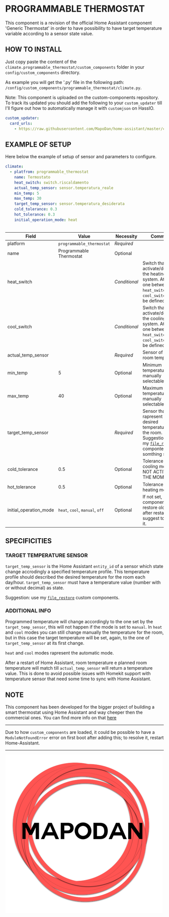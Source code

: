 # PROGRAMMABLE THERMOSTAT
This component is a revision of the official Home Assistant component 'Generic Thermostat' in order to have possibility to have target temperature variable according to a sensor state value.

## HOW TO INSTALL
Just copy paste the content of the `climate.programmable_thermostat/custom_components` folder in your `config/custom_components` directory.

As example you will get the '.py' file in the following path: `/config/custom_components/programmable_thermostat/climate.py`.

Note: This component is uploaded on the custom-components repository. To track its updated you should add the following to your `custom_updater` till I'll figure out how to automatically manage it with `customjson` on HassIO.

```yaml
custom_updater:
  card_urls:
    - https://raw.githubusercontent.com/MapoDan/home-assistant/master/custom_components/custom_components.json
```

## EXAMPLE OF SETUP
Here below the example of setup of sensor and parameters to configure.

```yaml
climate:
  - platfrom: programmable_thermostat
    name: Termostato
    heat_switch: switch.riscaldamento
    actual_temp_sensor: sensor.temperatura_reale
    min_temp: 5
    max_temp: 30
    target_temp_sensor: sensor.temperatura_desiderata
    cold_tolerance: 0.3
    hot_tolerance: 0.3
    initial_operation_mode: heat
    
```

Field | Value | Necessity | Comments
--- | --- | --- | ---
platform | `programmable_thermostat` | *Required* |
name| Programmable Thermostat | Optional |
heat_switch |  | *Conditional* | Switch that will activate/deactivate the heating system. At least one between `heat_switch` and `cool_switch` has to be defined.
cool_switch |  | *Conditional* | Switch that will activate/deactivate the cooling system. At least one between `heat_switch` and `cool_switch` has to be defined.
actual_temp_sensor |  | *Required* | Sensor of actual room temperature.
min_temp | 5 | Optional | Minimum temperature manually selectable.
max_temp | 40 | Optional | Maximum temperature manually selectable.
target_temp_sensor |  | *Required* | Sensor that rapresent the desired temperature for the room. Suggestion: use my [`file_restore`][1] compontent or somthing similar.
cold_tolerance | 0.5 | Optional | Tolerance for cooling mode. NOT ACTIVE AT THE MOMENT.
hot_tolerance | 0.5 | Optional | Tolerance for heating mode.
initial_operation_mode | `heat`, `cool`, `manual`, `off` | Optional | If not set, components will restore old state after restart. I suggest to not use it.

## SPECIFICITIES
### TARGET TEMPERATURE SENSOR
`target_temp_sensor` is the Home Assistant `entity_id` of a sensor which state change accrodingly a specified temperature profile. This temperature profile should described the desired temperature for the room each day/hour.
`target_temp_sensor` must have a temperature value (number with or without decimal) as state.

Suggestion: use my [`file_restore`][1] custom components.

### ADDITIONAL INFO
Programmed temperature will change accordingly to the one set by the `target_temp_sensor`, this will not happen if the mode is set to `manual`.
In `heat` and `cool` modes you can still change manually the temperature for the room, but in this case the target temperature will be set, again, to the one of `target_temp_sensor` at its first change.

`heat` and `cool` modes rapresent the automatic mode.

After a restart of Home Assistant, room temperature e planned room temperature will match till `actual_temp_sensor` will return a temperature value.
This is done to avoid possible issues with Homekit support with temperature sensor that need some time to sync with Home Assistant.

## NOTE
This component has been developed for the bigger project of building a smart thermostat using Home Assistant and way cheeper then the commercial ones.
You can find more info on that [here][3]

***
Due to how `custom_components` are loaded, it could be possible to have a `ModuleNotFoundError` error on first boot after adding this; to resolve it, restart Home-Assistant.

***
![logo][2]


[1]: https://github.com/MapoDan/home-assistant/tree/master/custom_components/sensor.file_restore
[2]: https://github.com/MapoDan/home-assistant/blob/master/mapodanlogo.png
[3]: https://github.com/MapoDan/home-assistant

